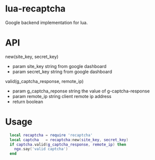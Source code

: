 # lua-recaptcha
Google backend implementation for lua.


# API

new(site_key, secret_key)
- param site_key string  from google dashboard
- param secret_key string from google dashboard


valid(g_captcha_response, remote_ip)
- param g_captcha_reponse string the value of g-captcha-response
- param remote_ip string client remote ip address  
- return boolean


# Usage

```lua
  local recaptcha = require 'recaptcha'
  local captcha   = recaptcha:new(site_key, secret_key) 
  if captcha.valid(g_captcha_response, remote_ip) then
    ngx.say('valid captcha')
  end
```
